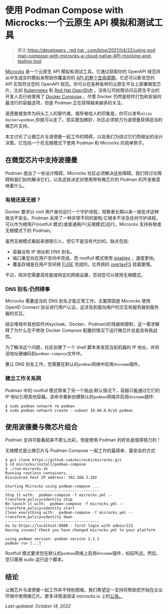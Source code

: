 # 使用 Podman Compose with Microcks:一个云原生 API 模拟和测试工具

> 原文:[https://developers . red hat . com/blog/2021/04/22/using-pod man-compose-with-microcks-a-cloud-native-API-mocking-and-testing-tool](https://developers.redhat.com/blog/2021/04/22/using-podman-compose-with-microcks-a-cloud-native-api-mocking-and-testing-tool)

[Microcks](https://microcks.io/) 是一个云原生 API 模拟和测试工具。它通过获取你的 OpenAPI 规范并从中生成实时模拟来帮助你覆盖你的 [API 的整个生命周期](/blog/2019/02/25/full-api-lifecycle-management-a-primer/)。它还可以断言您的 API 实现符合您的 OpenAPI 规范。你可以在各种各样的云原生平台上部署微型芯片，比如 [Kubernetes](/topics/kubernetes) 和 [Red Hat OpenShift](/products/openshift/overview) 。没有公司权限访问云原生平台的开发人员已经使用了 [Docker Compose](https://docs.docker.com/compose/) 。尽管 Docker 仍然是软件打包和安装的最流行的容器选项，但是 Podman 正在获得越来越多的关注。

波德曼被宣传为码头工人的替代者。倡导者给人的印象是，你可以发布`alias docker=podman`,你就可以走了。现实更加微妙，社区必须努力为波德曼获得适当的微芯片支持。

本文讨论了让微芯片与波德曼一起工作的障碍，以及我们为绕过它们而做出的设计决策。它包括一个在无根模式下使用 Podman 和 Microcks 的简单例子。

## 在微型芯片中支持波德曼

Podman 提出了一些设计障碍，Microcks 社区必须解决这些障碍。我们将讨论障碍和我们如何解决它们，以及这些决定对使用带有微芯片的 Podman 的开发者意味着什么。

### 有根还是无根？

Docker 要求以 root 用户身份运行一个守护进程，观察者长期以来一直批评这种做法不安全。Podman 采用了一种非常不同的架构:它根本不涉及任何守护进程，可以作为根用户(rootfull 模式)或普通用户(无根模式)运行。Microcks 支持有根或无根模式下的 Podman。

虽然无根模式看起来很吸引人，但它不是没有代价的。缺点包括:

*   容器没有 IP 地址和 DNS 别名。
*   端口重定向在用户空间中完成，而 rootfull 模式使用 [iptables](https://linux.die.net/man/8/iptables) ，速度更快。
*   覆盖存储是在用户空间用 [FUSE](https://cloud.google.com/storage/docs/gcs-fuse) 完成的，比传统的 [overlayFS](https://www.kernel.org/doc/html/latest/filesystems/overlayfs.html) 挂载要慢。

不过，除非您需要高性能或特定的网络设置，否则您可以使用无根模式。

### DNS 别名:仍然碍事

Microcks 需要适当的 DNS 别名才能正常工作。主要原因是 Microcks 使用 OpenID Connect 协议进行用户认证，这涉及到面向用户的交互和服务器到服务器的交互。

结合堆栈中其他软件(Keycloak、Docker、Podman)的怪癖和限制，这一需求解释了为什么在不修改 Docker Compose 配置的情况下运行微芯片总是具有挑战性。

为了解决这个问题，社区创建了一个 shell 脚本来发现当前机器的 IP 地址，并将该地址硬编码到`podman-compose`文件中。

要让 DNS 别名工作，您需要在默认的`podman`网络中启用`dnsname`插件。

### 建立工作关系网

Podman 中的 rootfull 模式带来了另一个挑战:默认情况下，容器只能通过它们的 IP 地址引用其他容器。该命令重新创建默认的`podman`网络并启用`dnsname`插件:

```
$ sudo podman network rm podman
$ sudo podman network create --subnet 10.88.0.0/16 podman

```

## 使用波德曼与微芯片组合

Podman 支持可能看起来不那么光彩，但是使用 Podman 的好处是值得努力的！

无根模式是让微芯片与 Podman Compose 一起工作的最简单、最安全的方式:

```
$ git clone https://github.com/microcks/microcks.git
$ cd microcks/install/podman-compose
$ ./run-microcks.sh
Running rootless containers...
Discovered host IP address: 192.168.3.102

Starting Microcks using podman-compose ...
------------------------------------------
Stop it with:  podman-compose -f microcks.yml --transform_policy=identity stop
Re-launch it with:  podman-compose -f microcks.yml --transform_policy=identity start
Clean everything with:  podman-compose -f microcks.yml --transform_policy=identity down
------------------------------------------
Go to https://localhost:8080 - first login with admin/123
Having issues? Check you have changed microcks.yml to your platform

using podman version: podman version 2.1.1
podman run [...]
```

Rootfull 模式要求您在默认的`podman`网络上启用`dnsname`插件，如前所述。然后，您只需用 sudo 运行这个脚本。

## 结论

让微芯片与波德曼一起工作并不特别困难。我们希望这一支持将帮助您开始在企业环境中使用微芯片。更多详情请阅读 microcks.io 上的[公告。](https://microcks.io/blog/podman-compose-support/)

*Last updated: October 14, 2022*